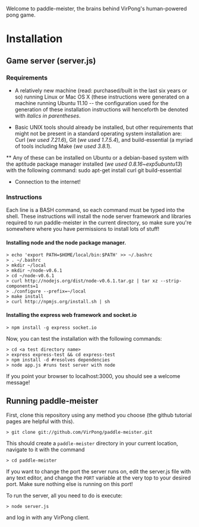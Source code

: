 Welcome to paddle-meister, the brains behind VirPong's human-powered pong game.

# Installation

## Game server (server.js)

### Requirements

* A relatively new machine (read: purchased/built in the last six years or so) running Linux or Mac OS X (these instructions were generated on a machine running Ubuntu 11.10 -- the configuration used for the generation of these installation instructions will henceforth be denoted with *italics in parentheses*.

* Basic UNIX tools should already be installed, but other requirements that might not be present in a standard operating system installation are: Curl (*we used 7.21.6*), Git (*we used 1.7.5.4*), and build-essential (a myriad of tools including Make (*we used 3.8.1*).

** Any of these can be installed on Ubuntu or a debian-based system with the aptitude package manager installed (*we used 0.8.16~exp5ubuntu13*) with the following command:
    sudo apt-get install curl git build-essential

* Connection to the internet!

### Instructions

Each line is a BASH command, so each command must be typed into the shell. These instructions will install the node server framework and libraries required to run paddle-meister in the current directory, so make sure you're somewhere where you have permissions to install lots of stuff!

#### Installing node and the node package manager.

    > echo 'export PATH=$HOME/local/bin:$PATH' >> ~/.bashrc
    > . ~/.bashrc
    > mkdir ~/local
    > mkdir ~/node-v0.6.1
    > cd ~/node-v0.6.1
    > curl http://nodejs.org/dist/node-v0.6.1.tar.gz | tar xz --strip-components=1
    > ./configure --prefix=~/local
    > make install
    > curl http://npmjs.org/install.sh | sh

#### Installing the express web framework and socket.io

    > npm install -g express socket.io

Now, you can test the installation with the following commands:

    > cd <a test directory name>
    > express express-test && cd express-test
    > npm install -d #resolves dependencies
    > node app.js #runs test server with node

If you point your browser to localhost:3000, you should see a welcome message!


## Running paddle-meister

First, clone this repository using any method you choose (the github tutorial pages are helpful with this).

    > git clone git://github.com/VirPong/paddle-meister.git

This should create a `paddle-meister` directory in your current location, navigate to it with the command

    > cd paddle-meister

If you want to change the port the server runs on, edit the server.js file with any text editor, and change the `PORT` variable at the very top to your desired port. Make sure nothing else is running on this port!

To run the server, all you need to do is execute:

    > node server.js

and log in with any VirPong client.